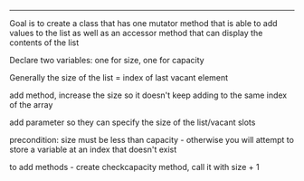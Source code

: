 
---
Goal is to create a class that has one mutator method that is able to add values to the list as well as an accessor method that can display the contents of the list

Declare two variables: one for size, one for capacity 

Generally the size of the list = index of last vacant element

add method, increase the size so it doesn't keep adding to the same index of the array

add parameter so they can specify the size of the list/vacant slots

precondition: size must be less than capacity - otherwise you will attempt to store a variable at an index that doesn't exist

to add methods - create checkcapacity method, call it with size + 1